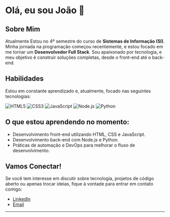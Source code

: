 # Olá, eu sou João 👋

## Sobre Mim
Atualmente Estou no 4º semestre do curso de **Sistemas de Informação (SI)**. Minha jornada na programação começou recentemente, e estou focado em me tornar um **Desenvolvedor Full Stack**. Sou apaixonado por tecnologia, e meu objetivo é construir soluções completas, desde o front-end até o back-end.

## Habilidades
Estou em constante aprendizado e, atualmente, focado nas seguintes tecnologias:

![HTML5](https://img.shields.io/badge/HTML5-E34F26?style=for-the-badge&logo=html5&logoColor=white)
![CSS3](https://img.shields.io/badge/CSS3-1572B6?style=for-the-badge&logo=css3&logoColor=white)
![JavaScript](https://img.shields.io/badge/JavaScript-F7DF1E?style=for-the-badge&logo=javascript&logoColor=black)
![Node.js](https://img.shields.io/badge/Node.js-339933?style=for-the-badge&logo=nodedotjs&logoColor=white)
![Python](https://img.shields.io/badge/Python-3776AB?style=for-the-badge&logo=python&logoColor=white)

## O que estou aprendendo no momento:
- Desenvolvimento front-end utilizando HTML, CSS e JavaScript.
- Desenvolvimento back-end com Node.js e Python.
- Práticas de automação e DevOps para melhorar o fluxo de desenvolvimento.

## Vamos Conectar! 
Se você tem interesse em discutir sobre tecnologia, projetos de código aberto ou apenas trocar ideias, fique à vontade para entrar em contato comigo:

- [LinkedIn](https://www.linkedin.com/in/joao-pedro-garcia-almeida-810024132/)
- [Email](joaopgalmeida99@gmail.com)

---


